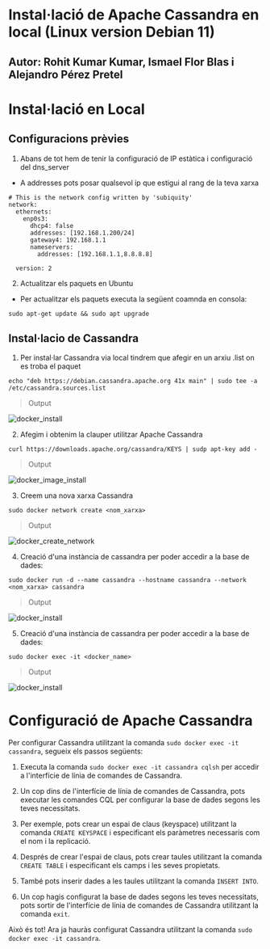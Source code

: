 # Instal·lació de Apache Cassandra en local (Linux version Debian 11) 
## Autor: Rohit Kumar Kumar, Ismael Flor Blas i Alejandro Pérez Pretel

# Instal·lació en Local

## Configuracions prèvies

1. Abans de tot hem de tenir la configuració de IP estàtica i configuració del dns_server
- A addresses pots posar qualsevol ip que estigui al rang de la teva xarxa
```
# This is the network config written by 'subiquity'
network:
  ethernets:
    enp0s3:
      dhcp4: false
      addresses: [192.168.1.200/24]
      gateway4: 192.168.1.1
      nameservers:
        addresses: [192.168.1.1,8.8.8.8]

  version: 2

```
2. Actualitzar els paquets en Ubuntu
- Per actualitzar els paquets executa la següent coamnda en consola:
```
sudo apt-get update && sudo apt upgrade
```
## Instal·lacio de Cassandra

1. Per instal·lar Cassandra via local tindrem que afegir en un arxiu .list on es troba el paquet
```
echo "deb https://debian.cassandra.apache.org 41x main" | sudo tee -a /etc/cassandra.sources.list
```
> Output

 ![docker_install](../images/CASSANDRA/INSTAL·ACIO/DOCKER/1.png)

2. Afegim i obtenim la clauper utilitzar Apache Cassandra
```
curl https://downloads.apache.org/cassandra/KEYS | sudp apt-key add -
```
> Output

 ![docker_image_install](../images/CASSANDRA/INSTAL·ACIO/DOCKER/2.png)

3. Creem una nova xarxa Cassandra
```
sudo docker network create <nom_xarxa>
``` 
> Output

 ![docker_create_network](../images/CASSANDRA/INSTAL·ACIO/DOCKER/3.png)

4. Creació d'una instància de cassandra per poder accedir a la base de dades:
```
sudo docker run -d --name cassandra --hostname cassandra --network <nom_xarxa> cassandra
``` 
> Output

 ![docker_install](../images/CASSANDRA/INSTAL·ACIO/DOCKER/5.png)

5. Creació d'una instància de cassandra per poder accedir a la base de dades:
```
sudo docker exec -it <docker_name>
``` 
> Output

 ![docker_install](../images/CASSANDRA/INSTAL·ACIO/DOCKER/6.png)


# Configuració de  Apache Cassandra

Per configurar Cassandra utilitzant la comanda `sudo docker exec -it cassandra`, segueix els passos següents:

1. Executa la comanda `sudo docker exec -it cassandra cqlsh` per accedir a l'interfície de línia de comandes de Cassandra.

2. Un cop dins de l'interfície de línia de comandes de Cassandra, pots executar les comandes CQL per configurar la base de dades segons les teves necessitats.

3. Per exemple, pots crear un espai de claus (keyspace) utilitzant la comanda `CREATE KEYSPACE` i especificant els paràmetres necessaris com el nom i la replicació.

4. Després de crear l'espai de claus, pots crear taules utilitzant la comanda `CREATE TABLE` i especificant els camps i les seves propietats.

5. També pots inserir dades a les taules utilitzant la comanda `INSERT INTO`.

6. Un cop hagis configurat la base de dades segons les teves necessitats, pots sortir de l'interfície de línia de comandes de Cassandra utilitzant la comanda `exit`.

Això és tot! Ara ja hauràs configurat Cassandra utilitzant la comanda `sudo docker exec -it cassandra`.

